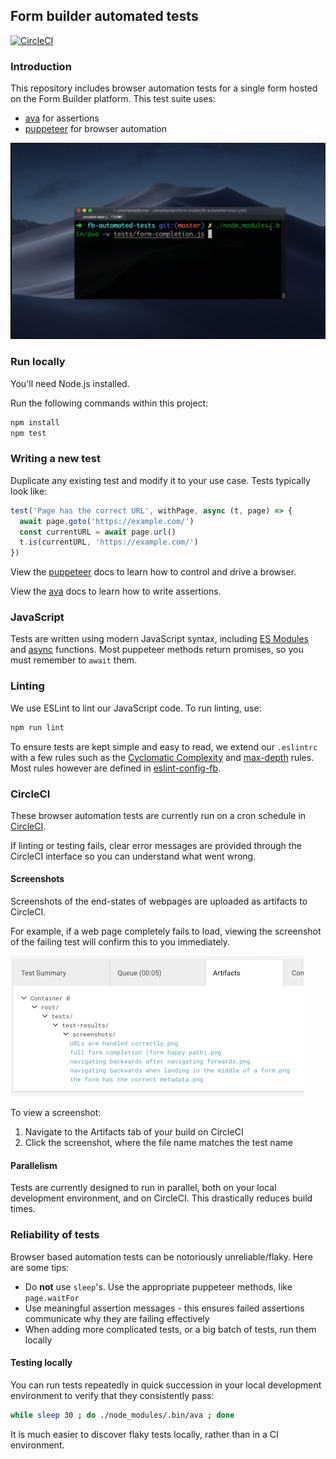 
## Form builder automated tests

[![CircleCI](https://circleci.com/gh/ministryofjustice/fb-automated-tests/tree/master.svg?style=svg)](https://circleci.com/gh/ministryofjustice/fb-automated-tests/tree/master)

### Introduction

This repository includes browser automation tests for a single form hosted on the Form Builder platform. This test suite uses:

- [ava](https://github.com/avajs/ava) for assertions
- [puppeteer](https://github.com/GoogleChrome/puppeteer) for browser automation

![demo of automated tests](fb-automated-tests-preview-demo.gif)

### Run locally

You'll need Node.js installed.

Run the following commands within this project:

```sh
npm install
npm test
```

### Writing a new test

Duplicate any existing test and modify it to your use case. Tests typically look like:

```js
test('Page has the correct URL', withPage, async (t, page) => {
  await page.goto('https://example.com/')
  const currentURL = await page.url()
  t.is(currentURL, 'https://example.com/')
})
```

View the [puppeteer](https://github.com/GoogleChrome/puppeteer) docs to learn how to control and drive a browser.

View the [ava](https://github.com/avajs/ava) docs to learn how to write assertions.

### JavaScript

Tests are written using modern JavaScript syntax, including [ES Modules](https://developer.mozilla.org/en-US/docs/Web/JavaScript/Reference/Statements/import) and [async](https://developer.mozilla.org/en-US/docs/Web/JavaScript/Reference/Statements/async_function) functions. Most puppeteer methods return promises, so you must remember to `await` them.

### Linting

We use ESLint to lint our JavaScript code. To run linting, use:

```sh
npm run lint
```

To ensure tests are kept simple and easy to read, we extend our `.eslintrc` with a few rules such as the [Cyclomatic Complexity](https://eslint.org/docs/rules/complexity) and [max-depth](https://eslint.org/docs/rules/max-depth) rules. Most rules however are defined in [eslint-config-fb](https://github.com/ministryofjustice/eslint-config-fb).

### CircleCI

These browser automation tests are currently run on a cron schedule in [CircleCI](https://circleci.com/gh/ministryofjustice/fb-automated-tests).

If linting or testing fails, clear error messages are provided through the CircleCI interface so you can understand what went wrong.

#### Screenshots

Screenshots of the end-states of webpages are uploaded as artifacts to CircleCI.

For example, if a web page completely fails to load, viewing the screenshot of the failing test will confirm this to you immediately.

![artifact](circle-ci-artifacts.png)

To view a screenshot:

1. Navigate to the Artifacts tab of your build on CircleCI
2. Click the screenshot, where the file name matches the test name

#### Parallelism

Tests are currently designed to run in parallel, both on your local development environment, and on CircleCI. This drastically reduces build times.

### Reliability of tests

Browser based automation tests can be notoriously unreliable/flaky. Here are some tips:

* Do __not__ use `sleep`'s. Use the appropriate puppeteer methods, like `page.waitFor`
* Use meaningful assertion messages - this ensures failed assertions communicate why they are failing effectively
* When adding more complicated tests, or a big batch of tests, run them locally

#### Testing locally

You can run tests repeatedly in quick succession in your local development environment to verify that they consistently pass:

```sh
while sleep 30 ; do ./node_modules/.bin/ava ; done
```

It is much easier to discover flaky tests locally, rather than in a CI environment.